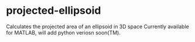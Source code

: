 # projected-ellipsoid
Calculates the projected area of an ellipsoid in 3D space
Currently available for MATLAB, will add python veriosn soon(TM).

